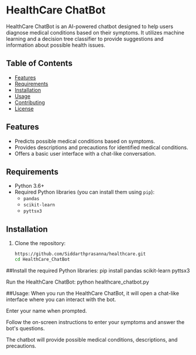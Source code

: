 # HealthCare ChatBot

HealthCare ChatBot is an AI-powered chatbot designed to help users diagnose medical conditions based on their symptoms. It utilizes machine learning and a decision tree classifier to provide suggestions and information about possible health issues.

## Table of Contents

- [Features](#features)
- [Requirements](#requirements)
- [Installation](#installation)
- [Usage](#usage)
- [Contributing](#contributing)
- [License](#license)

## Features

- Predicts possible medical conditions based on symptoms.
- Provides descriptions and precautions for identified medical conditions.
- Offers a basic user interface with a chat-like conversation.

## Requirements

- Python 3.6+
- Required Python libraries (you can install them using `pip`):
  - `pandas`
  - `scikit-learn`
  - `pyttsx3`

## Installation

1. Clone the repository:

   ```bash
   https://github.com/Siddarthprasanna/healthcare.git
   cd HealthCare_ChatBot
##Install the required Python libraries:
pip install pandas scikit-learn pyttsx3


Run the HealthCare ChatBot:
python healthcare_chatbot.py


##Usage:
When you run the HealthCare ChatBot, it will open a chat-like interface where you can interact with the bot.

Enter your name when prompted.

Follow the on-screen instructions to enter your symptoms and answer the bot's questions.

The chatbot will provide possible medical conditions, descriptions, and precautions.
